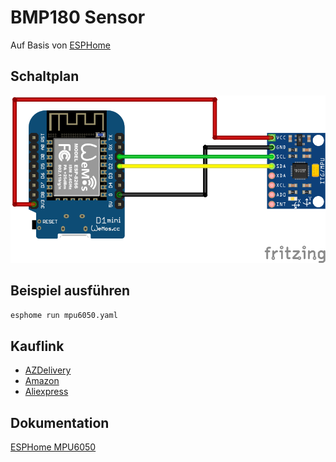 # BMP180 Sensor
Auf Basis von [ESPHome](https://esphome.io/)

## Schaltplan
![MPU6050 Schaltplan](fritzing/mpu6050_Steckplatine.png)

## Beispiel ausführen
```bash
esphome run mpu6050.yaml
```
## Kauflink
* [AZDelivery](https://www.az-delivery.de/products/gy-521-6-achsen-gyroskop-und-beschleunigungssensor)
 * [Amazon](https://www.amazon.de/MPU-6050-3-Achsen-Beschleunigungsmesser-Gyroskop-Sensor-Modul-AD-Konverter-Datenausgang/dp/B07RXQGGJX)
 * [Aliexpress](https://de.aliexpress.com/item/1536997165.html)


## Dokumentation
[ESPHome MPU6050](https://esphome.io/components/sensor/mpu6050.html)